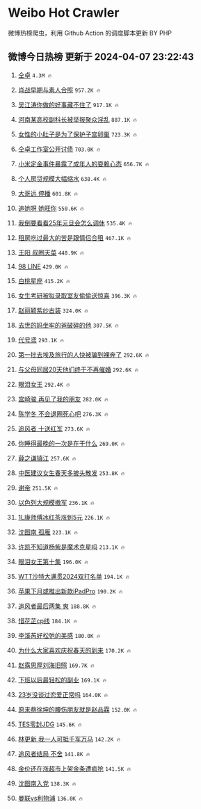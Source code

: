 # Weibo Hot Crawler 



微博热榜爬虫，利用 Github Action 的调度脚本更新 BY PHP 


## 微博今日热榜 更新于 2024-04-07 23:22:43 
1. [仝卓](https://s.weibo.com/weibo?q=%E4%BB%9D%E5%8D%93&t=31&band_rank=1&Refer=top) `4.3M 🔥` 

1. [肖战早期与素人合照](https://s.weibo.com/weibo?q=%23%E8%82%96%E6%88%98%E6%97%A9%E6%9C%9F%E4%B8%8E%E7%B4%A0%E4%BA%BA%E5%90%88%E7%85%A7%23&t=31&band_rank=2&Refer=top) `957.2K 🔥` 

1. [吴江涛你做的好事藏不住了](https://s.weibo.com/weibo?q=%23%E5%90%B4%E6%B1%9F%E6%B6%9B%E4%BD%A0%E5%81%9A%E7%9A%84%E5%A5%BD%E4%BA%8B%E8%97%8F%E4%B8%8D%E4%BD%8F%E4%BA%86%23&t=31&band_rank=3&Refer=top) `917.1K 🔥` 

1. [河南某高校副科长被举报聚众淫乱](https://s.weibo.com/weibo?q=%23%E6%B2%B3%E5%8D%97%E6%9F%90%E9%AB%98%E6%A0%A1%E5%89%AF%E7%A7%91%E9%95%BF%E8%A2%AB%E4%B8%BE%E6%8A%A5%E8%81%9A%E4%BC%97%E6%B7%AB%E4%B9%B1%23&t=31&band_rank=4&Refer=top) `887.1K 🔥` 

1. [女性的小肚子是为了保护子宫卵巢](https://s.weibo.com/weibo?q=%E5%A5%B3%E6%80%A7%E7%9A%84%E5%B0%8F%E8%82%9A%E5%AD%90%E6%98%AF%E4%B8%BA%E4%BA%86%E4%BF%9D%E6%8A%A4%E5%AD%90%E5%AE%AB%E5%8D%B5%E5%B7%A2&t=31&band_rank=5&Refer=top) `723.3K 🔥` 

1. [仝卓工作室公开讨债](https://s.weibo.com/weibo?q=%23%E4%BB%9D%E5%8D%93%E5%B7%A5%E4%BD%9C%E5%AE%A4%E5%85%AC%E5%BC%80%E8%AE%A8%E5%80%BA%23&t=31&band_rank=6&Refer=top) `703.0K 🔥` 

1. [小米定金事件暴露了成年人的耍赖心态](https://s.weibo.com/weibo?q=%23%E5%B0%8F%E7%B1%B3%E5%AE%9A%E9%87%91%E4%BA%8B%E4%BB%B6%E6%9A%B4%E9%9C%B2%E4%BA%86%E6%88%90%E5%B9%B4%E4%BA%BA%E7%9A%84%E8%80%8D%E8%B5%96%E5%BF%83%E6%80%81%23&t=31&band_rank=7&Refer=top) `656.7K 🔥` 

1. [个人房贷规模大幅缩水](https://s.weibo.com/weibo?q=%23%E4%B8%AA%E4%BA%BA%E6%88%BF%E8%B4%B7%E8%A7%84%E6%A8%A1%E5%A4%A7%E5%B9%85%E7%BC%A9%E6%B0%B4%23&t=31&band_rank=8&Refer=top) `638.4K 🔥` 

1. [大哥远 停播](https://s.weibo.com/weibo?q=%E5%A4%A7%E5%93%A5%E8%BF%9C%20%E5%81%9C%E6%92%AD&t=31&band_rank=9&Refer=top) `601.8K 🔥` 

1. [追她呀 她旺你](https://s.weibo.com/weibo?q=%E8%BF%BD%E5%A5%B9%E5%91%80%20%E5%A5%B9%E6%97%BA%E4%BD%A0&t=31&band_rank=10&Refer=top) `550.6K 🔥` 

1. [我倒要看看25年元旦会怎么调休](https://s.weibo.com/weibo?q=%23%E6%88%91%E5%80%92%E8%A6%81%E7%9C%8B%E7%9C%8B25%E5%B9%B4%E5%85%83%E6%97%A6%E4%BC%9A%E6%80%8E%E4%B9%88%E8%B0%83%E4%BC%91%23&t=31&band_rank=11&Refer=top) `535.4K 🔥` 

1. [租房吃过最大的苦是跟情侣合租](https://s.weibo.com/weibo?q=%23%E7%A7%9F%E6%88%BF%E5%90%83%E8%BF%87%E6%9C%80%E5%A4%A7%E7%9A%84%E8%8B%A6%E6%98%AF%E8%B7%9F%E6%83%85%E4%BE%A3%E5%90%88%E7%A7%9F%23&t=31&band_rank=12&Refer=top) `467.1K 🔥` 

1. [王阳 叔圈天菜](https://s.weibo.com/weibo?q=%E7%8E%8B%E9%98%B3%20%E5%8F%94%E5%9C%88%E5%A4%A9%E8%8F%9C&t=31&band_rank=13&Refer=top) `448.9K 🔥` 

1. [98 LINE](https://s.weibo.com/weibo?q=98%20LINE&t=31&band_rank=14&Refer=top) `429.0K 🔥` 

1. [白桃星座](https://s.weibo.com/weibo?q=%E7%99%BD%E6%A1%83%E6%98%9F%E5%BA%A7&t=31&band_rank=15&Refer=top) `415.2K 🔥` 

1. [女生考研被拟录取室友偷偷送惊喜](https://s.weibo.com/weibo?q=%23%E5%A5%B3%E7%94%9F%E8%80%83%E7%A0%94%E8%A2%AB%E6%8B%9F%E5%BD%95%E5%8F%96%E5%AE%A4%E5%8F%8B%E5%81%B7%E5%81%B7%E9%80%81%E6%83%8A%E5%96%9C%23&t=31&band_rank=16&Refer=top) `396.3K 🔥` 

1. [赵丽颖紫纱古装](https://s.weibo.com/weibo?q=%23%E8%B5%B5%E4%B8%BD%E9%A2%96%E7%B4%AB%E7%BA%B1%E5%8F%A4%E8%A3%85%23&t=31&band_rank=17&Refer=top) `324.0K 🔥` 

1. [去世的妈坐牢的爸破碎的他](https://s.weibo.com/weibo?q=%E5%8E%BB%E4%B8%96%E7%9A%84%E5%A6%88%E5%9D%90%E7%89%A2%E7%9A%84%E7%88%B8%E7%A0%B4%E7%A2%8E%E7%9A%84%E4%BB%96&t=31&band_rank=18&Refer=top) `307.5K 🔥` 

1. [代号鸢](https://s.weibo.com/weibo?q=%E4%BB%A3%E5%8F%B7%E9%B8%A2&t=31&band_rank=19&Refer=top) `293.1K 🔥` 

1. [第一批去埃及旅行的人快被骗到裸奔了](https://s.weibo.com/weibo?q=%23%E7%AC%AC%E4%B8%80%E6%89%B9%E5%8E%BB%E5%9F%83%E5%8F%8A%E6%97%85%E8%A1%8C%E7%9A%84%E4%BA%BA%E5%BF%AB%E8%A2%AB%E9%AA%97%E5%88%B0%E8%A3%B8%E5%A5%94%E4%BA%86%23&t=31&band_rank=20&Refer=top) `292.6K 🔥` 

1. [与父母同居20天他们终于不再催婚](https://s.weibo.com/weibo?q=%23%E4%B8%8E%E7%88%B6%E6%AF%8D%E5%90%8C%E5%B1%8520%E5%A4%A9%E4%BB%96%E4%BB%AC%E7%BB%88%E4%BA%8E%E4%B8%8D%E5%86%8D%E5%82%AC%E5%A9%9A%23&t=31&band_rank=21&Refer=top) `292.6K 🔥` 

1. [眼泪女王](https://s.weibo.com/weibo?q=%E7%9C%BC%E6%B3%AA%E5%A5%B3%E7%8E%8B&t=31&band_rank=22&Refer=top) `292.4K 🔥` 

1. [宫崎骏 再见了我的朋友](https://s.weibo.com/weibo?q=%E5%AE%AB%E5%B4%8E%E9%AA%8F%20%E5%86%8D%E8%A7%81%E4%BA%86%E6%88%91%E7%9A%84%E6%9C%8B%E5%8F%8B&t=31&band_rank=23&Refer=top) `282.0K 🔥` 

1. [陈学冬 不会退圈死心吧](https://s.weibo.com/weibo?q=%E9%99%88%E5%AD%A6%E5%86%AC%20%E4%B8%8D%E4%BC%9A%E9%80%80%E5%9C%88%E6%AD%BB%E5%BF%83%E5%90%A7&t=31&band_rank=24&Refer=top) `276.3K 🔥` 

1. [追风者 十送红军](https://s.weibo.com/weibo?q=%E8%BF%BD%E9%A3%8E%E8%80%85%20%E5%8D%81%E9%80%81%E7%BA%A2%E5%86%9B&t=31&band_rank=25&Refer=top) `273.6K 🔥` 

1. [你睡得最晚的一次是在干什么](https://s.weibo.com/weibo?q=%23%E4%BD%A0%E7%9D%A1%E5%BE%97%E6%9C%80%E6%99%9A%E7%9A%84%E4%B8%80%E6%AC%A1%E6%98%AF%E5%9C%A8%E5%B9%B2%E4%BB%80%E4%B9%88%23&t=31&band_rank=26&Refer=top) `269.0K 🔥` 

1. [薛之谦镇江](https://s.weibo.com/weibo?q=%E8%96%9B%E4%B9%8B%E8%B0%A6%E9%95%87%E6%B1%9F&t=31&band_rank=27&Refer=top) `257.6K 🔥` 

1. [中医建议女生春天多披头散发](https://s.weibo.com/weibo?q=%23%E4%B8%AD%E5%8C%BB%E5%BB%BA%E8%AE%AE%E5%A5%B3%E7%94%9F%E6%98%A5%E5%A4%A9%E5%A4%9A%E6%8A%AB%E5%A4%B4%E6%95%A3%E5%8F%91%23&t=31&band_rank=28&Refer=top) `253.8K 🔥` 

1. [谢帝](https://s.weibo.com/weibo?q=%E8%B0%A2%E5%B8%9D&t=31&band_rank=29&Refer=top) `251.5K 🔥` 

1. [以色列大规模撤军](https://s.weibo.com/weibo?q=%23%E4%BB%A5%E8%89%B2%E5%88%97%E5%A4%A7%E8%A7%84%E6%A8%A1%E6%92%A4%E5%86%9B%23&t=31&band_rank=30&Refer=top) `236.1K 🔥` 

1. [1L康师傅冰红茶涨到5元](https://s.weibo.com/weibo?q=%231L%E5%BA%B7%E5%B8%88%E5%82%85%E5%86%B0%E7%BA%A2%E8%8C%B6%E6%B6%A8%E5%88%B05%E5%85%83%23&t=31&band_rank=31&Refer=top) `226.1K 🔥` 

1. [沈图南 孤雁](https://s.weibo.com/weibo?q=%E6%B2%88%E5%9B%BE%E5%8D%97%20%E5%AD%A4%E9%9B%81&t=31&band_rank=32&Refer=top) `223.1K 🔥` 

1. [许凯不知道杨紫是魔术克星吗](https://s.weibo.com/weibo?q=%E8%AE%B8%E5%87%AF%E4%B8%8D%E7%9F%A5%E9%81%93%E6%9D%A8%E7%B4%AB%E6%98%AF%E9%AD%94%E6%9C%AF%E5%85%8B%E6%98%9F%E5%90%97&t=31&band_rank=33&Refer=top) `213.1K 🔥` 

1. [眼泪女王第十集](https://s.weibo.com/weibo?q=%E7%9C%BC%E6%B3%AA%E5%A5%B3%E7%8E%8B%E7%AC%AC%E5%8D%81%E9%9B%86&t=31&band_rank=34&Refer=top) `196.0K 🔥` 

1. [WTT沙特大满贯2024双打名单](https://s.weibo.com/weibo?q=%23WTT%E6%B2%99%E7%89%B9%E5%A4%A7%E6%BB%A1%E8%B4%AF2024%E5%8F%8C%E6%89%93%E5%90%8D%E5%8D%95%23&t=31&band_rank=35&Refer=top) `194.1K 🔥` 

1. [苹果下月或推出新款iPadPro](https://s.weibo.com/weibo?q=%23%E8%8B%B9%E6%9E%9C%E4%B8%8B%E6%9C%88%E6%88%96%E6%8E%A8%E5%87%BA%E6%96%B0%E6%AC%BEiPadPro%23&t=31&band_rank=36&Refer=top) `190.2K 🔥` 

1. [追风者最后两集 爽](https://s.weibo.com/weibo?q=%E8%BF%BD%E9%A3%8E%E8%80%85%E6%9C%80%E5%90%8E%E4%B8%A4%E9%9B%86%20%E7%88%BD&t=31&band_rank=37&Refer=top) `188.8K 🔥` 

1. [惜花芷cp线](https://s.weibo.com/weibo?q=%E6%83%9C%E8%8A%B1%E8%8A%B7cp%E7%BA%BF&t=31&band_rank=38&Refer=top) `184.1K 🔥` 

1. [李溪芮好松弛的美感](https://s.weibo.com/weibo?q=%23%E6%9D%8E%E6%BA%AA%E8%8A%AE%E5%A5%BD%E6%9D%BE%E5%BC%9B%E7%9A%84%E7%BE%8E%E6%84%9F%23&t=31&band_rank=39&Refer=top) `180.0K 🔥` 

1. [为什么大家喜欢庆祝春天的到来](https://s.weibo.com/weibo?q=%23%E4%B8%BA%E4%BB%80%E4%B9%88%E5%A4%A7%E5%AE%B6%E5%96%9C%E6%AC%A2%E5%BA%86%E7%A5%9D%E6%98%A5%E5%A4%A9%E7%9A%84%E5%88%B0%E6%9D%A5%23&t=31&band_rank=40&Refer=top) `170.2K 🔥` 

1. [赵露思厚刘海旧照](https://s.weibo.com/weibo?q=%23%E8%B5%B5%E9%9C%B2%E6%80%9D%E5%8E%9A%E5%88%98%E6%B5%B7%E6%97%A7%E7%85%A7%23&t=31&band_rank=41&Refer=top) `169.7K 🔥` 

1. [下班以后最轻松的副业](https://s.weibo.com/weibo?q=%23%E4%B8%8B%E7%8F%AD%E4%BB%A5%E5%90%8E%E6%9C%80%E8%BD%BB%E6%9D%BE%E7%9A%84%E5%89%AF%E4%B8%9A%23&t=31&band_rank=42&Refer=top) `169.1K 🔥` 

1. [23岁没谈过恋爱正常吗](https://s.weibo.com/weibo?q=%2323%E5%B2%81%E6%B2%A1%E8%B0%88%E8%BF%87%E6%81%8B%E7%88%B1%E6%AD%A3%E5%B8%B8%E5%90%97%23&t=31&band_rank=43&Refer=top) `164.0K 🔥` 

1. [原来蔡徐坤的腰伤朋友就是赵品霖](https://s.weibo.com/weibo?q=%23%E5%8E%9F%E6%9D%A5%E8%94%A1%E5%BE%90%E5%9D%A4%E7%9A%84%E8%85%B0%E4%BC%A4%E6%9C%8B%E5%8F%8B%E5%B0%B1%E6%98%AF%E8%B5%B5%E5%93%81%E9%9C%96%23&t=31&band_rank=44&Refer=top) `152.0K 🔥` 

1. [TES零封JDG](https://s.weibo.com/weibo?q=%23TES%E9%9B%B6%E5%B0%81JDG%23&t=31&band_rank=45&Refer=top) `145.6K 🔥` 

1. [林更新 我一人可抵千军万马](https://s.weibo.com/weibo?q=%E6%9E%97%E6%9B%B4%E6%96%B0%20%E6%88%91%E4%B8%80%E4%BA%BA%E5%8F%AF%E6%8A%B5%E5%8D%83%E5%86%9B%E4%B8%87%E9%A9%AC&t=31&band_rank=46&Refer=top) `142.2K 🔥` 

1. [追风者结局 不舍](https://s.weibo.com/weibo?q=%E8%BF%BD%E9%A3%8E%E8%80%85%E7%BB%93%E5%B1%80%20%E4%B8%8D%E8%88%8D&t=31&band_rank=47&Refer=top) `141.8K 🔥` 

1. [金价还在涨超市上架金条遭疯抢](https://s.weibo.com/weibo?q=%23%E9%87%91%E4%BB%B7%E8%BF%98%E5%9C%A8%E6%B6%A8%E8%B6%85%E5%B8%82%E4%B8%8A%E6%9E%B6%E9%87%91%E6%9D%A1%E9%81%AD%E7%96%AF%E6%8A%A2%23&t=31&band_rank=48&Refer=top) `141.5K 🔥` 

1. [沈图南入党](https://s.weibo.com/weibo?q=%23%E6%B2%88%E5%9B%BE%E5%8D%97%E5%85%A5%E5%85%9A%23&t=31&band_rank=49&Refer=top) `138.3K 🔥` 

1. [曼联vs利物浦](https://s.weibo.com/weibo?q=%23%E6%9B%BC%E8%81%94vs%E5%88%A9%E7%89%A9%E6%B5%A6%23&t=31&band_rank=50&Refer=top) `136.0K 🔥` 

